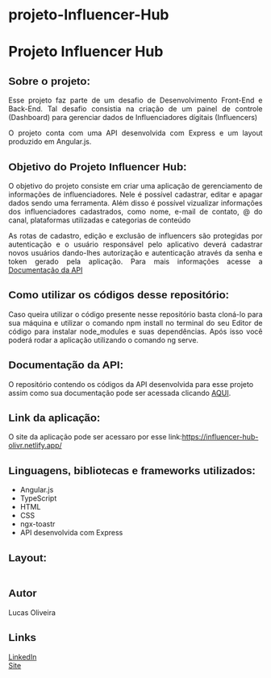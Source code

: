 # projeto-Influencer-Hub

<h1>Projeto Influencer Hub</h1>

<h2 style="font-family: sans-serif;">Sobre o projeto:</h2>

<p style="text-align: justify;">
  Esse projeto faz parte de um desafio de Desenvolvimento Front-End e Back-End. Tal desafio consistia na criação de um painel de controle (Dashboard) para gerenciar dados de Influenciadores dígitais (Influencers)
</p>

<p style="text-align: justify;">
O projeto conta com uma API desenvolvida com Express e um layout produzido em Angular.js.
</p>

<h2 style="font-family: sans-serif;">Objetivo do Projeto Influencer Hub:</h2>

<p style="text-align: justify;">
O objetivo do projeto consiste em criar uma aplicação de gerenciamento de informações de influenciadores. Nele é possível cadastrar, editar e apagar dados sendo uma ferramenta. Além disso é possível vizualizar informações dos influenciadores cadastrados, como nome, e-mail de contato, @ do canal, plataformas utilizadas  e categorias de conteúdo
</p>

<p style="text-align: justify;">
As rotas de cadastro, edição e exclusão de influencers são protegidas por autenticação e o usuário responsável pelo aplicativo deverá cadastrar novos usuários dando-lhes autorização e autenticação através da senha e token gerado pela aplicação. Para mais informações acesse a <a href="https://github.com/LucasOliveria/Api-Projeto-Influencer-Hub" target="_blank">Documentação da API</a> 
</p>

<h2 style="font-family: sans-serif;">Como utilizar os códigos desse repositório:</h2>

<p style="text-align: justify;">
    Caso queira utilizar o código presente nesse repositório basta cloná-lo para sua máquina e utilizar o comando npm install no terminal do seu Editor de código para instalar node_modules e suas dependências. Após isso você poderá rodar a aplicação utilizando o comando ng serve.
</p>

<h2 style="font-family: sans-serif;">Documentação da API:</h2>

O repositório contendo os códigos da API desenvolvida para esse projeto assim como sua documentação pode ser acessada clicando <a href="https://github.com/LucasOliveria/Api-Projeto-Influencer-Hub" target="_blank">AQUI</a>.

<h2 style="font-family: sans-serif;">Link da aplicação:</h2>

O site da aplicação pode ser acessaro por esse link:<a href="https://influencer-hub-olivr.netlify.app/" target="_blank">https://influencer-hub-olivr.netlify.app/</a> 

<h2 style="font-family: sans-serif;">Linguagens, bibliotecas e frameworks utilizados:</h2>

<ul>
    <li>Angular.js</li>
    <li>TypeScript</li>
    <li>HTML</li>
    <li>CSS</li>
    <li>ngx-toastr</li>
    <li>API desenvolvida com Express</li>
</ul>

<h2 style="font-family: sans-serif;">Layout:</h2>

<img src="./src/images/Login.png" alt="">
<br/>
<img src="./src/images/Cadastro-de-usuário.png" alt="">
<br/>
<img src="./src/images/Home.png" alt="">
<br/>
<img src="./src/images/Cadastro-de-influencer.png" alt="">
<br/>
<img src="./src/images/Editar-influencer.png" alt="">
<br/>
<img src="./src/images/Layout-mobile-1.png" alt="">
<br/>
<img src="./src/images/Layout-mobile-2.png" alt="">
<br/>
<img src="./src/images/Layout-mobile-3.png" alt="">

<h2 style="font-family: sans-serif;">Autor</h2>

<p>Lucas Oliveira</p>

<h2 style="font-family: sans-serif;">Links</h2>

<a href="http://www.linkedin.com/in/lucas-de-oliveira-5b8a5532" target="_blank">LinkedIn</a>
<br>
<a href="https://influencer-hub-olivr.netlify.app/" target="_blank">Site</a> 